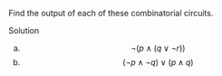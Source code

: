 Find the output of each of these combinatorial circuits.


Solution

1. $$\neg (p \wedge (q \vee \neg r))$$
1. $$(\neg p \wedge \neg q) \vee (p \wedge q)$$

<style type="text/css">
    ol { list-style-type: lower-alpha; }
</style>